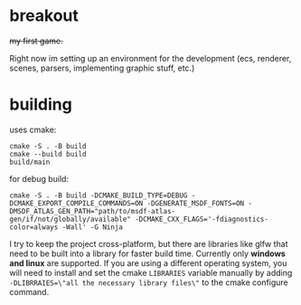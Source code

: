 # breakout
~~my first game.~~

Right now im setting up an environment for the development (ecs, renderer, scenes, parsers, implementing graphic stuff, etc.)

# building
uses cmake:

``` shell
cmake -S . -B build
cmake --build build
build/main
```

for debug build:
``` shell
cmake -S . -B build -DCMAKE_BUILD_TYPE=DEBUG -DCMAKE_EXPORT_COMPILE_COMMANDS=ON -DGENERATE_MSDF_FONTS=ON -DMSDF_ATLAS_GEN_PATH="path/to/msdf-atlas-gen/if/not/globally/available" -DCMAKE_CXX_FLAGS='-fdiagnostics-color=always -Wall' -G Ninja
```

I try to keep the project cross-platform, but there are libraries like glfw that need to be built into a library for faster build time. Currently only **windows and linux** are supported. If you are using a different operating system, you will need to install and set the cmake `LIBRARIES` variable manually by adding `-DLIBRRAIES=\"all the necessary library files\"` to the cmake configure command.